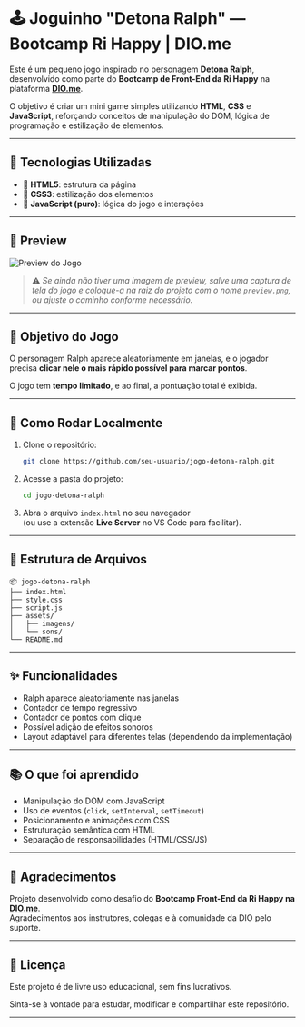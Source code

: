 # 🕹️ Joguinho "Detona Ralph" — Bootcamp Ri Happy | DIO.me

Este é um pequeno jogo inspirado no personagem **Detona Ralph**, desenvolvido como parte do **Bootcamp de Front-End da Ri Happy** na plataforma **[DIO.me](https://www.dio.me/)**.

O objetivo é criar um mini game simples utilizando **HTML**, **CSS** e **JavaScript**, reforçando conceitos de manipulação do DOM, lógica de programação e estilização de elementos.

---

## 🔧 Tecnologias Utilizadas

- 🎨 **HTML5**: estrutura da página
- 💅 **CSS3**: estilização dos elementos
- 🧠 **JavaScript (puro)**: lógica do jogo e interações

---

## 📸 Preview

![Preview do Jogo](./preview.png)

> ⚠️ *Se ainda não tiver uma imagem de preview, salve uma captura de tela do jogo e coloque-a na raiz do projeto com o nome `preview.png`, ou ajuste o caminho conforme necessário.*

---

## 🎯 Objetivo do Jogo

O personagem Ralph aparece aleatoriamente em janelas, e o jogador precisa **clicar nele o mais rápido possível para marcar pontos**.

O jogo tem **tempo limitado**, e ao final, a pontuação total é exibida.

---

## 🚀 Como Rodar Localmente

1. Clone o repositório:

   ```bash
   git clone https://github.com/seu-usuario/jogo-detona-ralph.git
   ```

2. Acesse a pasta do projeto:

   ```bash
   cd jogo-detona-ralph
   ```

3. Abra o arquivo `index.html` no seu navegador  
   (ou use a extensão **Live Server** no VS Code para facilitar).

---

## 📁 Estrutura de Arquivos

```
📦 jogo-detona-ralph
├── index.html
├── style.css
├── script.js
├── assets/
│   ├── imagens/
│   └── sons/
└── README.md
```

---

## ✨ Funcionalidades

- Ralph aparece aleatoriamente nas janelas
- Contador de tempo regressivo
- Contador de pontos com clique
- Possível adição de efeitos sonoros
- Layout adaptável para diferentes telas (dependendo da implementação)

---

## 📚 O que foi aprendido

- Manipulação do DOM com JavaScript
- Uso de eventos (`click`, `setInterval`, `setTimeout`)
- Posicionamento e animações com CSS
- Estruturação semântica com HTML
- Separação de responsabilidades (HTML/CSS/JS)

---

## 🙌 Agradecimentos

Projeto desenvolvido como desafio do **Bootcamp Front-End da Ri Happy na [DIO.me](https://www.dio.me/)**.  
Agradecimentos aos instrutores, colegas e à comunidade da DIO pelo suporte.

---

## 📝 Licença

Este projeto é de livre uso educacional, sem fins lucrativos.

Sinta-se à vontade para estudar, modificar e compartilhar este repositório.

---
